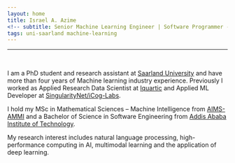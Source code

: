```yaml
---
layout: home
title: Israel A. Azime
<!-- subtitle: Senior Machine Learning Engineer | Software Programmer -->
tags: uni-saarland machine-learning 
---
```


<script>

.wrapper {
  width: 200px;
  height: 60px;
  position: relative;
  z-index: 1;
}

.circle {
  width: 20px;
  height: 20px;
  position: absolute;
  border-radius: 50%;
  background-color: #fff;
  left: 15%;
  transform-origin: 50%;
  animation: circle7124 .5s alternate infinite ease;
}

@keyframes circle7124 {
  0% {
    top: 60px;
    height: 5px;
    border-radius: 50px 50px 25px 25px;
    transform: scaleX(1.7);
  }

  40% {
    height: 20px;
    border-radius: 50%;
    transform: scaleX(1);
  }

  100% {
    top: 0%;
  }
}

.circle:nth-child(2) {
  left: 45%;
  animation-delay: .2s;
}

.circle:nth-child(3) {
  left: auto;
  right: 15%;
  animation-delay: .3s;
}

.shadow {
  width: 20px;
  height: 4px;
  border-radius: 50%;
  background-color: rgba(0,0,0,0.9);
  position: absolute;
  top: 62px;
  transform-origin: 50%;
  z-index: -1;
  left: 15%;
  filter: blur(1px);
  animation: shadow046 .5s alternate infinite ease;
}

@keyframes shadow046 {
  0% {
    transform: scaleX(1.5);
  }

  40% {
    transform: scaleX(1);
    opacity: .7;
  }

  100% {
    transform: scaleX(.2);
    opacity: .4;
  }
}

.shadow:nth-child(4) {
  left: 45%;
  animation-delay: .2s
}

.shadow:nth-child(5) {
  left: auto;
  right: 15%;
  animation-delay: .3s;
}


</script>



<!-- <hr>
Wellcome to my page!  -->
<hr>
<br>



I am a PhD student and research assistant at [Saarland University](https://www.uni-saarland.de/en/home.html) and have more than four years of Machine learning industry experience. Previously I worked as Applied Research Data Scientist at [Iquartic](https://iquartic.com/) and Applied ML Developer at [SingularityNet/iCog-Labs](https://singularitynet.io/).


I hold my MSc in Mathematical Sciences – Machine Intelligence from [AIMS-AMMI](https://aimsammi.org/)  and a Bachelor of Science in Software Engineering from [Addis Ababa Institute of Technology](http://www.aait.edu.et/).


My research interest includes natural language processing, high-performance computing in AI, multimodal learning and the application of deep learning.


<div  style="width: 18%; margin: 0 auto;">
  <div class="wrapper">
      <div class="circle"></div>
      <div class="circle"></div>
      <div class="circle"></div>
      <div class="shadow"></div>
      <div class="shadow"></div>
      <div class="shadow"></div>
  </div>
</div>


<!-- <hr> -->

<!-- <h3 align='center'>News</h3> -->

